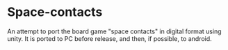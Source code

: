 # Space-contacts

An attempt to port the board game "space contacts" in digital format using unity. 
It is ported to PC before release, and then, if possible, to android.